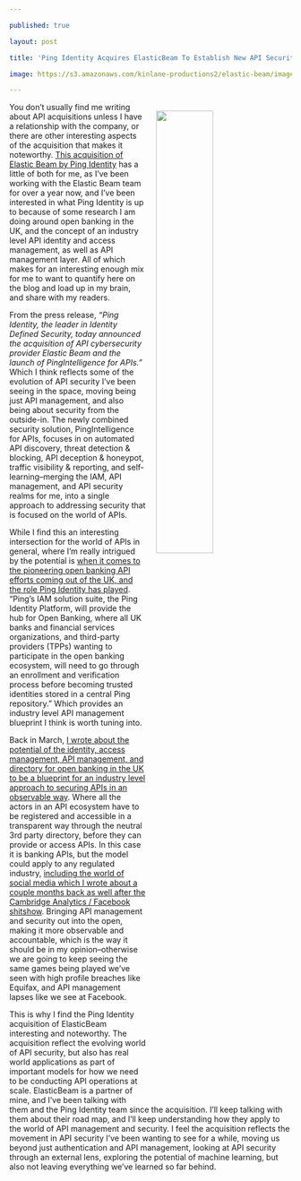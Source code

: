---
published: true
layout: post
title: 'Ping Identity Acquires ElasticBeam To Establish New API Security Solution'
image: https://s3.amazonaws.com/kinlane-productions2/elastic-beam/image.ping.480.medium.png
---

<p><img src="https://s3.amazonaws.com/kinlane-productions2/elastic-beam/image.ping.480.medium.png" width="45%" align="right" style="padding: 15px;" />
<p>You don’t usually find me writing about API acquisitions unless I have a relationship with the company, or there are other interesting aspects of the acquisition that makes it noteworthy. <a href="https://www.pingidentity.com/en/company/press-releases-folder/2018/ping-identity-acquires-elastic-beam-launches-new-ai-driven-solution-to-secure-apis.html">This acquisition of Elastic Beam by Ping Identity</a> has a little of both for me, as I’ve been working with the Elastic Beam team for over a year now, and I’ve been interested in what Ping Identity is up to because of some research I am doing around open banking in the UK, and the concept of an industry level API identity and access management, as well as API management layer. All of which makes for an interesting enough mix for me to want to quantify here on the blog and load up in my brain, and share with my readers.

<p>From the press release, <em>“Ping Identity, the leader in Identity Defined Security, today announced the acquisition of API cybersecurity provider Elastic Beam and the launch of PingIntelligence for APIs.”</em> Which I think reflects some of the evolution of API security I’ve been seeing in the space, moving being just API management, and also being about security from the outside-in. The newly combined security solution, PingIntelligence for APIs, focuses in on automated API discovery, threat detection &amp; blocking, API deception &amp; honeypot, traffic visibility &amp; reporting, and self-learning–merging the IAM, API management, and API security realms for me, into a single approach to addressing security that is focused on the world of APIs.

<p>While I find this an interesting intersection for the world of APIs in general, where I’m really intrigued by the potential is <a href="https://www.pingidentity.com/en/company/press-releases-folder/2017/open-banking-selects-ping-identity-to-underpin-the-uks-open-bank.html">when it comes to the pioneering open banking API efforts coming out of the UK, and the role Ping Identity has played</a>. “Ping’s IAM solution suite, the Ping Identity Platform, will provide the hub for Open Banking, where all UK banks and financial services organizations, and third-party providers (TPPs) wanting to participate in the open banking ecosystem, will need to go through an enrollment and verification process before becoming trusted identities stored in a central Ping repository.” Which provides an industry level API management blueprint I think is worth tuning into.

<p>Back in March, <a href="https://apievangelist.com/2018/03/01/an-observable-industry-level-directory-of-api-providers-and-consumers/">I wrote about the potential of the identity, access management, API management, and directory for open banking in the UK to be a blueprint for an industry level approach to securing APIs in an observable way</a>. Where all the actors in an API ecosystem have to be registered and accessible in a transparent way through the neutral 3rd party directory, before they can provide or access APIs. In this case it is banking APIs, but the model could apply to any regulated industry, <a href="https://apievangelist.com/2018/03/26/a-regulatory-framework-for-facebook-and-other-platforms-is-already-in-place/">including the world of social media which I wrote about a couple months back as well after the Cambridge Analytics / Facebook shitshow</a>. Bringing API management and security out into the open, making it more observable and accountable, which is the way it should be in my opinion–otherwise we are going to keep seeing the same games being played we’ve seen with high profile breaches like Equifax, and API management lapses like we see at Facebook.

<p>This is why I find the Ping Identity acquisition of ElasticBeam interesting and noteworthy. The acquisition reflect the evolving world of API security, but also has real world applications as part of important models for how we need to be conducting API operations at scale. ElasticBeam is a partner of mine, and I’ve been talking with them and the Ping Identity team since the acquisition. I’ll keep talking with them about their road map, and I’ll keep understanding how they apply to the world of API management and security. I feel the acquisition reflects the movement in API security I’ve been wanting to see for a while, moving us beyond just authentication and API management, looking at API security through an external lens, exploring the potential of machine learning, but also not leaving everything we’ve learned so far behind.


